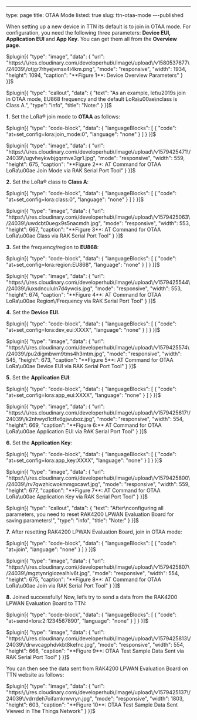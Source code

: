 ---
type: page
title: OTAA Mode
listed: true
slug: ttn-otaa-mode
---published

When setting up a new device in TTN its default is to join in OTAA mode. For configuration, you need the following three parameters: **Device EUI, Application EUI** and **App Key**. You can get them all from the **Overview page**.

$plugin[{
    "type": "image",
    "data": {
        "url": "https:\/\/res.cloudinary.com\/developerhub\/image\/upload\/v1580537677\/24039\/otjgr7rhyejvmsx4i4km.png",
        "mode": "responsive",
        "width": 1934,
        "height": 1094,
        "caption": "**Figure 1**: Device Overview Parameters"
    }
}]$

$plugin[{
    "type": "callout",
    "data": {
        "text": "As an example, let\u2019s join in OTAA mode, EU868 frequency and the default LoRa\u00ae\nclass is Class A.",
        "type": "info",
        "title": "Note:"
    }
}]$

**1.** Set the LoRa® join mode to
**OTAA** as follows:

$plugin[{
    "type": "code-block",
    "data": {
        "languageBlocks": [
            {
                "code": "at+set_config=lora:join_mode:0",
                "language": "none"
            }
        ]
    }
}]$

$plugin[{
    "type": "image",
    "data": {
        "url": "https:\/\/res.cloudinary.com\/developerhub\/image\/upload\/v1579425471\/24039\/ugvheykwbjgqrmve3gr1.jpg",
        "mode": "responsive",
        "width": 559,
        "height": 675,
        "caption": "**Figure 2**: AT Command for OTAA LoRa\u00ae Join Mode via RAK Serial Port Tool"
    }
}]$

**2.** Set the LoRa® class to **Class A**:

$plugin[{
    "type": "code-block",
    "data": {
        "languageBlocks": [
            {
                "code": "at+set_config=lora:class:0",
                "language": "none"
            }
        ]
    }
}]$

$plugin[{
    "type": "image",
    "data": {
        "url": "https:\/\/res.cloudinary.com\/developerhub\/image\/upload\/v1579425063\/24039\/uwdcbt0uegx9s5nacmdh.jpg",
        "mode": "responsive",
        "width": 553,
        "height": 667,
        "caption": "**Figure 3**: AT Command for OTAA LoRa\u00ae Class via RAK Serial Port Tool"
    }
}]$

**3.** Set the frequency/region to **EU868**:

$plugin[{
    "type": "code-block",
    "data": {
        "languageBlocks": [
            {
                "code": "at+set_config=lora:region:EU868",
                "language": "none"
            }
        ]
    }
}]$

$plugin[{
    "type": "image",
    "data": {
        "url": "https:\/\/res.cloudinary.com\/developerhub\/image\/upload\/v1579425544\/24039\/iuxsdncululn7d4ywcis.jpg",
        "mode": "responsive",
        "width": 553,
        "height": 674,
        "caption": "**Figure 4**: AT Command for OTAA LoRa\u00ae Region\/Frequency via RAK Serial Port Tool"
    }
}]$

**4.** Set the **Device EUI.**

$plugin[{
    "type": "code-block",
    "data": {
        "languageBlocks": [
            {
                "code": "at+set_config=lora:dev_eui:XXXX",
                "language": "none"
            }
        ]
    }
}]$

$plugin[{
    "type": "image",
    "data": {
        "url": "https:\/\/res.cloudinary.com\/developerhub\/image\/upload\/v1579425574\/24039\/pu2digmbwm9tms4h3mtm.jpg",
        "mode": "responsive",
        "width": 545,
        "height": 673,
        "caption": "**Figure 5**: AT Command for OTAA LoRa\u00ae Device EUI via RAK Serial Port Tool"
    }
}]$

**5.** Set the **Application EUI**:

$plugin[{
    "type": "code-block",
    "data": {
        "languageBlocks": [
            {
                "code": "at+set_config=lora:app_eui:XXXX",
                "language": "none"
            }
        ]
    }
}]$

$plugin[{
    "type": "image",
    "data": {
        "url": "https:\/\/res.cloudinary.com\/developerhub\/image\/upload\/v1579425617\/24039\/k2nhwyd1ctfx6gjwuboz.jpg",
        "mode": "responsive",
        "width": 554,
        "height": 669,
        "caption": "**Figure 6:** AT Command for OTAA LoRa\u00ae Application EUI via RAK Serial Port Tool"
    }
}]$

**6.** Set the **Application Key**:

$plugin[{
    "type": "code-block",
    "data": {
        "languageBlocks": [
            {
                "code": "at+set_config=lora:app_key:XXXX",
                "language": "none"
            }
        ]
    }
}]$

$plugin[{
    "type": "image",
    "data": {
        "url": "https:\/\/res.cloudinary.com\/developerhub\/image\/upload\/v1579425800\/24039\/rv7qwzhicwokmmgxcawf.jpg",
        "mode": "responsive",
        "width": 559,
        "height": 677,
        "caption": "**Figure 7**: AT Command for OTAA LoRa\u00ae Application Key via RAK Serial Port Tool"
    }
}]$

$plugin[{
    "type": "callout",
    "data": {
        "text": "After\nconfiguring all parameters, you need to reset  RAK4200 LPWAN Evaluation Board for saving parameters!",
        "type": "info",
        "title": "Note:"
    }
}]$

**7.** After resetting  RAK4200 LPWAN Evaluation Board, join in OTAA mode:

$plugin[{
    "type": "code-block",
    "data": {
        "languageBlocks": [
            {
                "code": "at+join",
                "language": "none"
            }
        ]
    }
}]$

$plugin[{
    "type": "image",
    "data": {
        "url": "https:\/\/res.cloudinary.com\/developerhub\/image\/upload\/v1579425807\/24039\/mgztynrigiozealhlv6t.jpg",
        "mode": "responsive",
        "width": 554,
        "height": 675,
        "caption": "**Figure 8**: AT Command for OTAA LoRa\u00ae Join via RAK Serial Port Tool"
    }
}]$

**8.** Joined successfully! Now, let’s try to send a data from the  RAK4200 LPWAN Evaluation Board to TTN:

$plugin[{
    "type": "code-block",
    "data": {
        "languageBlocks": [
            {
                "code": "at+send=lora:2:1234567890",
                "language": "none"
            }
        ]
    }
}]$

$plugin[{
    "type": "image",
    "data": {
        "url": "https:\/\/res.cloudinary.com\/developerhub\/image\/upload\/v1579425813\/24039\/drwvcagphdvkbt8kefnc.jpg",
        "mode": "responsive",
        "width": 554,
        "height": 666,
        "caption": "**Figure 9**: OTAA Test Sample Data Sent via RAK Serial Port Tool"
    }
}]$

You can then see the data sent from  RAK4200 LPWAN Evaluation Board on TTN website as follows:

$plugin[{
    "type": "image",
    "data": {
        "url": "https:\/\/res.cloudinary.com\/developerhub\/image\/upload\/v1579425137\/24039\/vdrrdeh7oifamkrwvryn.jpg",
        "mode": "responsive",
        "width": 1803,
        "height": 603,
        "caption": "**Figure 10**: OTAA Test Sample Data Sent Viewed in The Things Network"
    }
}]$

